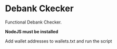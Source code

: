 # Debank Ckecker
Functional Debank Checker.

**NodeJS must be installed**

Add wallet addresses to wallets.txt and run the script
